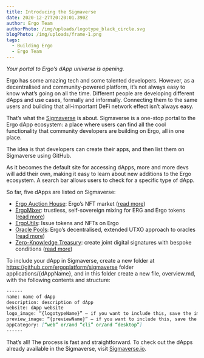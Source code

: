 ```yaml
---
title: Introducing the Sigmaverse
date: 2020-12-27T20:20:01.390Z
author: Ergo Team
authorPhoto: /img/uploads/logotype_black_circle.svg
blogPhoto: /img/uploads/frame-1.png
tags:
  - Building Ergo
  - Ergo Team
---
```

*Your portal to Ergo’s dApp universe is opening.*

Ergo has some amazing tech and some talented developers. However, as a decentralised and community-powered platform, it’s not always easy to know what’s going on all the time. Different people are developing different dApps and use cases, formally and informally. Connecting them to the same users and building that all-important DeFi network effect isn’t always easy.

That’s what the [Sigmaverse](http://sigmaverse.io/) is about. Sigmaverse is a one-stop portal to the Ergo dApp ecosystem: a place where users can find all the cool functionality that community developers are building on Ergo, all in one place.

The idea is that developers can create their apps, and then list them on Sigmaverse using GitHub.

As it becomes the default site for accessing dApps, more and more devs will add their own, making it easy to learn about new additions to the Ergo ecosystem. A search bar allows users to check for a specific type of dApp.

So far, five dApps are listed on Sigmaverse:

* [Ergo Auction House](https://ergoauctions.org/): Ergo’s NFT market ([read more](https://ergoplatform.org/en/blog/2020-10-16-announcing-the-auction-house-nft-marketplace-on-ergo/))
* [ErgoMixer](https://github.com/ergoMixer/ergoMixBack): trustless, self-sovereign mixing for ERG and Ergo tokens ([read more](https://ergoplatform.org/en/blog/2020_03_20_ergo_mixer/))
* [ErgoUtils](https://ergoutils.org/): Issue tokens and NFTs on Ergo 
* [Oracle Pools](https://explorer.ergoplatform.com/en/oracle-pools-list): Ergo’s decentralised, extended UTXO approach to oracles ([read more](https://ergoplatform.org/en/blog/2020-08-31-ergos-oracle-pools-and-what-they-mean-for-the-ecosystem/))
* [Zero-Knowledge Treasury](https://github.com/anon-real/DistributedSigsServer): create joint digital signatures with bespoke conditions ([read more](https://ergoplatform.org/en/blog/2020-09-04-announcing-the-zk-treasury-on-ergo/))

To include your dApp in Sigmaverse, create a new folder at https://github.com/ergoplatform/sigmaverse folder applications/{dAppName}, and in this folder create a new file, overview.md, with the following contents and structure:

```markdown
------
name: name of dApp
description: description of dApp
website: dApp website
logo_image: “{logotypeName}” – if you want to include this, save the image at applications/{dAppName}/{logotypeName}
preview_image: “{previewName}” – if you want to include this, save the image at applications/{dAppName}/{previewName}
appCategory: [“web” or/and “cli” or/and “desktop”]
------
```

That’s all! The process is fast and straightforward. To check out the dApps already available in the Sigmaverse, visit [Sigmaverse.io](http://sigmaverse.io/).